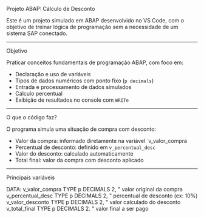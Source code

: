 Projeto ABAP: Cálculo de Desconto

Este é um projeto simulado em ABAP desenvolvido no VS Code, com o objetivo de treinar lógica de programação sem a necessidade de um sistema SAP conectado.

---

Objetivo

Praticar conceitos fundamentais de programação ABAP, com foco em:

- Declaração e uso de variáveis
- Tipos de dados numéricos com ponto fixo (`p decimals`)
- Entrada e processamento de dados simulados
- Cálculo percentual
- Exibição de resultados no console com `WRITe`

---

O que o código faz?

O programa simula uma situação de compra com desconto:

- Valor da compra: informado diretamente na variável `v_valor_compra
- Percentual de desconto: definido em `v_percentual_desc`
- Valor do desconto: calculado automaticamente
- Total final: valor da compra com desconto aplicado

---

Principais variáveis

DATA: 
    v_valor_compra      TYPE p DECIMALS 2,  " valor original da compra
    v_percentual_desc   TYPE p DECIMALS 2,  " percentual de desconto (ex: 10%)
    v_valor_desconto    TYPE p DECIMALS 2,  " valor calculado do desconto
    v_total_final       TYPE p DECIMALS 2.  " valor final a ser pago
